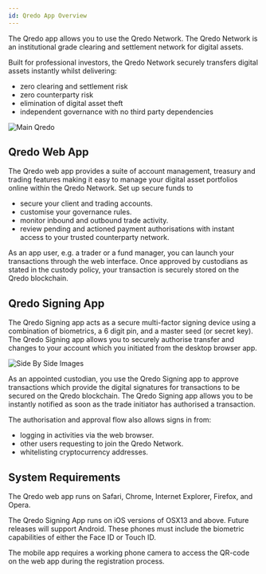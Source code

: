 ```yaml
---
id: Qredo App Overview
---
```


The Qredo app allows you to use the Qredo Network. The Qredo Network is an institutional grade clearing and settlement network for digital assets.

Built for professional investors, the Qredo Network securely transfers digital assets instantly whilst delivering:

*   zero clearing and settlement risk    
*   zero counterparty risk
*   elimination of digital asset theft    
*   independent governance with no third party dependencies    

![Main Qredo](/doc-images/QredoS.png)


Qredo Web App
-------------

The Qredo web app provides a suite of account management, treasury and trading features making it easy to manage your digital asset portfolios online within the Qredo Network. Set up secure funds to
* secure your client and trading accounts.
* customise your governance rules.
* monitor inbound and outbound trade activity.
* review pending and actioned payment authorisations with instant access to your trusted counterparty network.

As an app user, e.g. a trader or a fund manager, you can launch your transactions through the web interface. Once approved by custodians as stated in the custody policy, your transaction is securely stored on the Qredo blockchain.

Qredo Signing App
----------------

The Qredo Signing app acts as a secure multi-factor signing device using a combination of biometrics, a 6 digit pin, and a master seed (or secret key). The Qredo Signing app allows you to securely authorise transfer and changes to your account which you initiated from the desktop browser app.

![Side By Side Images](/doc-images/page1design.png)

As an appointed custodian, you use the Qredo Signing app to approve transactions which provide the digital signatures for transactions to be secured on the Qredo blockchain.  The Qredo Signing app allows you to be instantly notified as soon as the trade initiator has authorised a transaction.

The authorisation and approval flow also allows signs in from:
* logging in activities via the web browser.
* other users requesting to join the Qredo Network.
* whitelisting cryptocurrency addresses.

System Requirements
-------------------

The Qredo web app runs on Safari, Chrome, Internet Explorer, Firefox, and Opera.

The Qredo Signing App runs on iOS versions of OSX13 and above. Future releases will support Android. These phones must include the biometric capabilities of either the Face ID or Touch ID.

The mobile app requires a working phone camera to access the QR-code on the web app during the registration process.
